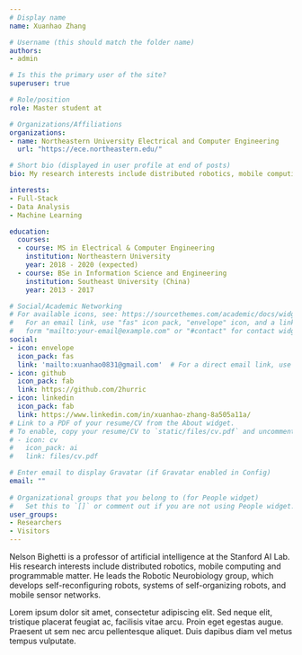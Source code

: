 ```yaml
---
# Display name
name: Xuanhao Zhang

# Username (this should match the folder name)
authors:
- admin

# Is this the primary user of the site?
superuser: true

# Role/position
role: Master student at

# Organizations/Affiliations
organizations:
- name: Northeastern University Electrical and Computer Engineering
  url: "https://ece.northeastern.edu/"

# Short bio (displayed in user profile at end of posts)
bio: My research interests include distributed robotics, mobile computing and programmable matter.

interests:
- Full-Stack
- Data Analysis
- Machine Learning

education:
  courses:
  - course: MS in Electrical & Computer Engineering
    institution: Northeastern University
    year: 2018 - 2020 (expected)
  - course: BSe in Information Science and Engineering
    institution: Southeast University (China)
    year: 2013 - 2017

# Social/Academic Networking
# For available icons, see: https://sourcethemes.com/academic/docs/widgets/#icons
#   For an email link, use "fas" icon pack, "envelope" icon, and a link in the
#   form "mailto:your-email@example.com" or "#contact" for contact widget.
social:
- icon: envelope
  icon_pack: fas
  link: 'mailto:xuanhao0831@gmail.com'  # For a direct email link, use "mailto:test@example.org".
- icon: github
  icon_pack: fab
  link: https://github.com/2hurric
- icon: linkedin
  icon_pack: fab
  link: https://www.linkedin.com/in/xuanhao-zhang-8a505a11a/
# Link to a PDF of your resume/CV from the About widget.
# To enable, copy your resume/CV to `static/files/cv.pdf` and uncomment the lines below.  
# - icon: cv
#   icon_pack: ai
#   link: files/cv.pdf

# Enter email to display Gravatar (if Gravatar enabled in Config)
email: ""
  
# Organizational groups that you belong to (for People widget)
#   Set this to `[]` or comment out if you are not using People widget.  
user_groups:
- Researchers
- Visitors
---
```


Nelson Bighetti is a professor of artificial intelligence at the Stanford AI Lab. His research interests include distributed robotics, mobile computing and programmable matter. He leads the Robotic Neurobiology group, which develops self-reconfiguring robots, systems of self-organizing robots, and mobile sensor networks.

Lorem ipsum dolor sit amet, consectetur adipiscing elit. Sed neque elit, tristique placerat feugiat ac, facilisis vitae arcu. Proin eget egestas augue. Praesent ut sem nec arcu pellentesque aliquet. Duis dapibus diam vel metus tempus vulputate. 
